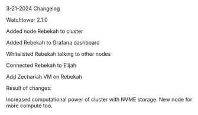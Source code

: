 3-21-2024 Changelog

Watchtower 2.1.0

Added node Rebekah to cluster

Added Rebekah to Grafana dashboard

Whitelisted Rebekah talking to other nodes

Connected Rebekah to Elijah

Add Zechariah VM on Rebekah

Result of changes:

Increased computational power of cluster with NVME storage. New node for more compute too.
